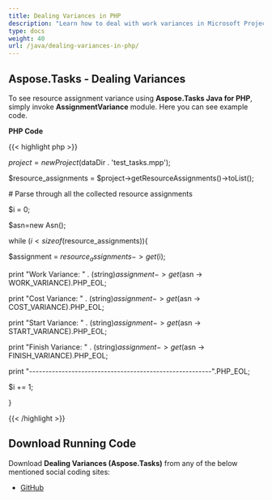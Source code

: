 ```yaml
---
title: Dealing Variances in PHP
description: "Learn how to deal with work variances in Microsoft Project (MPP/XML) files using Aspose.Tasks Java for PHP."
type: docs
weight: 40
url: /java/dealing-variances-in-php/
---
```


## **Aspose.Tasks - Dealing Variances**
To see resource assignment variance using **Aspose.Tasks Java for PHP**, simply invoke **AssignmentVariance** module. Here you can see example code.

**PHP Code**

{{< highlight php >}}



$project = new Project($dataDir . 'test_tasks.mpp');

$resource_assignments = $project->getResourceAssignments()->toList();

\# Parse through all the collected resource assignments

$i = 0;

$asn=new Asn();

while ($i < sizeof($resource_assignments)){

$assignment = $resource_assignments->get($i);

print "Work Variance: " . (string)$assignment -> get($asn -> WORK_VARIANCE).PHP_EOL;

print "Cost Variance: " . (string)$assignment -> get($asn -> COST_VARIANCE).PHP_EOL;

print "Start Variance: " . (string)$assignment -> get($asn -> START_VARIANCE).PHP_EOL;

print "Finish Variance: " . (string)$assignment -> get($asn -> FINISH_VARIANCE).PHP_EOL;

print "--------------------------------------------------------".PHP_EOL;

$i += 1;

}

{{< /highlight >}}
## **Download Running Code**
Download **Dealing Variances (Aspose.Tasks)** from any of the below mentioned social coding sites:

- [GitHub](https://github.com/aspose-tasks/Aspose.Tasks-for-Java/blob/master/Plugins/Aspose_Tasks_Java_for_PHP/src/aspose/tasks/WorkingWithResourceAssignments/AssignmentVariance.php)
